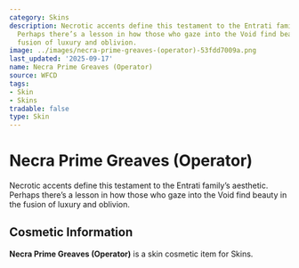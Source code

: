 ```yaml
---
category: Skins
description: Necrotic accents define this testament to the Entrati family’s aesthetic.
  Perhaps there’s a lesson in how those who gaze into the Void find beauty in the
  fusion of luxury and oblivion.
image: ../images/necra-prime-greaves-(operator)-53fdd7009a.png
last_updated: '2025-09-17'
name: Necra Prime Greaves (Operator)
source: WFCD
tags:
- Skin
- Skins
tradable: false
type: Skin
---
```


# Necra Prime Greaves (Operator)

Necrotic accents define this testament to the Entrati family’s aesthetic. Perhaps there’s a lesson in how those who gaze into the Void find beauty in the fusion of luxury and oblivion.

## Cosmetic Information

**Necra Prime Greaves (Operator)** is a skin cosmetic item for Skins.

